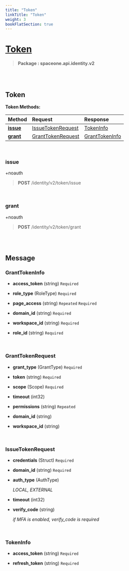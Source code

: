 ```yaml
---
title: "Token"
linkTitle: "Token"
weight: 3
bookFlatSection: true
---
```

# [Token](#Token)



>  **Package : spaceone.api.identity.v2**

<br>
<br>

## Token





**Token Methods:**


| Method | Request | Response |
| :----- | :-------- | :-------- |
| [**issue**](./Token#issue) | [IssueTokenRequest](Token#issuetokenrequest) | [TokenInfo](Token#tokeninfo) |
| [**grant**](./Token#grant) | [GrantTokenRequest](Token#granttokenrequest) | [GrantTokenInfo](Token#granttokeninfo) |



    
<br>

### issue

+noauth



> **POST** /identity/v2/token/issue
>






    
<br>

### grant

+noauth



> **POST** /identity/v2/token/grant
>






    


<br>
<br>

## Message



### GrantTokenInfo
* **access_token** (string)   `Required` 

    
* **role_type** (RoleType)   `Required` 

    
* **page_access** (string)  `Repeated`    `Required` 

    
* **domain_id** (string)   `Required` 

    
* **workspace_id** (string)   `Required` 

    
* **role_id** (string)   `Required` 

    <br>

### GrantTokenRequest
* **grant_type** (GrantType)   `Required` 

    
* **token** (string)   `Required` 

    
* **scope** (Scope)   `Required` 

    
* **timeout** (int32)  

    
* **permissions** (string)  `Repeated`   

    
* **domain_id** (string)  

    
* **workspace_id** (string)  

    <br>

### IssueTokenRequest
* **credentials** (Struct)   `Required` 

    
* **domain_id** (string)   `Required` 

    
* **auth_type** (AuthType)  

  *LOCAL, EXTERNAL*

    
* **timeout** (int32)  

    
* **verify_code** (string)  

  *if MFA is enabled, verify_code is required*

    <br>

### TokenInfo
* **access_token** (string)   `Required` 

    
* **refresh_token** (string)   `Required` 

    <br>
